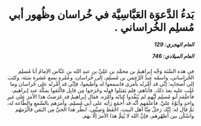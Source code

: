 <h1 dir="rtl">بَدءُ الدَّعوَة العَبَّاسِيَّة في خُراسان وظُهور أبي مُسلِم الخُراساني .</h1>

<h5 dir="rtl">العام الهجري:  129

العام الميلادي: 746

</h5>

<p dir="rtl">في هذه السَّنَة وَجَّه إِبراهيمُ بن محمَّدِ بن عَلِيِّ بن عبدِ الله بن عَبَّاس الإمامُ أبا مُسلِم الخُراساني، واسمُه عبدُ الرَّحمن بن مُسلِم، إلى خُراسان، وعُمُره تِسع عَشرة سَنَة، وكتَبَ إلى أَصحابِه: إنِّي قد أَمَّرتُه بأَمري فاسمعوا له وأَطيعوا، فإنِّي قد أَمَّرتُه على خُراسان وما غَلَب عليه بعدَ ذلك. فأتاهم، فلم يَقبَلوا قوله وخَرَجوا مِن قابِل فالْتَقوا بمكَّة عند إبراهيم، فأَعلَمَه أبو مُسلِم أنَّهم لم يُنَفِّذوا كِتابَه وأَمْرَه. فقال إبراهيمُ قد عَرَضتُ هذا الأمرَ على غيرِ واحدٍ وأَبَوْهُ عليَّ. فأَعلَمَهم أنَّه قد أَجمَع رَأيَه على أبي مُسلِم، وأَمرَهم بالسَّمعِ والطَّاعة له، ثمَّ قال له: إنَّك رَجلٌ مِنَّا أهل البيتِ، احْفَظ وَصِيَّتي، انظُر هذا الحيَّ مِن اليَمَن فالْزَمهُم واسْكُن بين أَظهُرِهم، فإنَّ الله لا يُتِمُّ هذا الأمرَ إلَّا بهم.</p></br>
